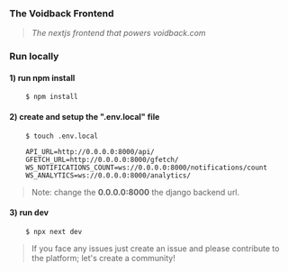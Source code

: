 ### The Voidback Frontend

> *The nextjs frontend that powers voidback.com*



### Run locally


#### 1) run npm install

```
    $ npm install
```



#### 2) create and setup the ".env.local" file

```
    $ touch .env.local
```

```env
    API_URL=http://0.0.0.0:8000/api/
    GFETCH_URL=http://0.0.0.0:8000/gfetch/
    WS_NOTIFICATIONS_COUNT=ws://0.0.0.0:8000/notifications/count
    WS_ANALYTICS=ws://0.0.0.0:8000/analytics/
```

> Note: change the **0.0.0.0:8000** the django backend url.



#### 3) run dev

```
    $ npx next dev

```




> If you face any issues just create an issue and please contribute to the platform; let's create a community!



